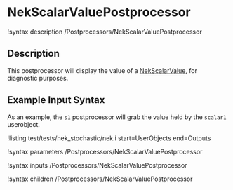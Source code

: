 # NekScalarValuePostprocessor

!syntax description /Postprocessors/NekScalarValuePostprocessor

## Description

This postprocessor will display the value of a [NekScalarValue](https://cardinal.cels.anl.gov/source/userobjects/NekScalarValue.html),
for diagnostic purposes.

## Example Input Syntax

As an example, the `s1` postprocessor will grab the value held by the
`scalar1` userobject.

!listing test/tests/nek_stochastic/nek.i
  start=UserObjects
  end=Outputs

!syntax parameters /Postprocessors/NekScalarValuePostprocessor

!syntax inputs /Postprocessors/NekScalarValuePostprocessor

!syntax children /Postprocessors/NekScalarValuePostprocessor
